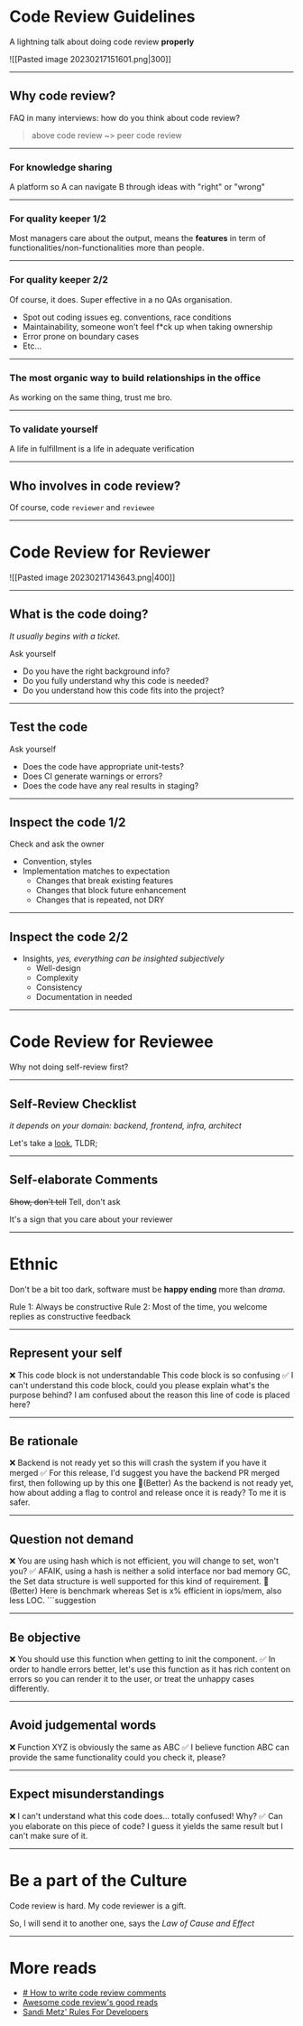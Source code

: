 
# Code Review Guidelines

A lightning talk about doing code review **properly**

![[Pasted image 20230217151601.png|300]]

--- 

## Why code review?
FAQ in many interviews: how do you think about code review?

> above code review ~> peer code review

--- 

### For knowledge sharing

A platform so A can navigate B through ideas with "right" or "wrong"

--- 

### For quality keeper 1/2
Most managers care about the output, means the **features** in term of functionalities/non-functionalities more than people.

--- 

### For quality keeper 2/2

Of course, it does. Super effective in a no QAs organisation.

- Spot out coding issues eg. conventions, race conditions
- Maintainability, someone won't feel f\*ck up when taking ownership
- Error prone on boundary cases
- Etc...

---
### The most organic way to build relationships in the office
As working on the same thing, trust me bro.

---
### To validate yourself
A life in fulfillment is a life in adequate verification

---
## Who involves in code review?

Of course, code `reviewer` and `reviewee`

---

# Code Review for Reviewer

![[Pasted image 20230217143643.png|400]]

---
## What is the code doing?

*It usually begins with a ticket.*

Ask yourself
- Do you have the right background info?
- Do you fully understand why this code is needed?
- Do you understand how this code fits into the project?

---
## Test the code

Ask yourself
- Does the code have appropriate unit-tests?
- Does CI generate warnings or errors?
- Does the code have any real results in staging?

--- 
## Inspect the code 1/2

Check and ask the owner
- Convention, styles
- Implementation matches to expectation
	- Changes that break existing features
	- Changes that block future enhancement
	- Changes that is repeated, not DRY

---
## Inspect the code 2/2

- Insights, *yes, everything can be insighted subjectively*
	- Well-design
	- Complexity
	- Consistency
	- Documentation in needed

--- 

# Code Review for Reviewee
Why not doing self-review first?

--- 

## Self-Review Checklist
*it depends on your domain: backend, frontend, infra, architect*

Let's take a [look](https://employmenthero.atlassian.net/wiki/spaces/DE/pages/2482962686/Self-Review+Checklist), TLDR;

---

## Self-elaborate Comments
<s>Show, don't tell</s>
Tell, don't ask

It's a sign that you care about your reviewer

--- 

# Ethnic
Don't be a bit too dark, software must be **happy ending** more than *drama*.

Rule 1: Always be constructive
Rule 2: Most of the time, you welcome replies as constructive feedback

--- 

## Represent your self
❌
This code block is not understandable
This code block is so confusing
✅
I can't understand this code block, could you please explain what's the purpose behind?
I am confused about the reason this line of code is placed here?

---

## Be rationale
❌
Backend is not ready yet so this will crash the system if you have it merged
✅
For this release, I'd suggest you have the backend PR merged first, then following up by this one
🌟(Better)
As the backend is not ready yet, how about adding a flag to control and release once it is ready? To me it is safer.

---

## Question not demand
❌
You are using hash which is not efficient, you will change to set, won't you?
✅
AFAIK, using a hash is neither a solid interface nor bad memory GC, the Set data structure is well supported for this kind of requirement.
🌟(Better)
Here is benchmark whereas Set is x% efficient in iops/mem, also less LOC. \`\`\`suggestion 

---

## Be objective
❌
You should use this function when getting to init the component.
✅
In order to handle errors better, let's use this function as it has rich content on errors so you can render it to the user, or treat the unhappy cases differently.

--- 

## Avoid judgemental words
❌
Function XYZ is obviously the same as ABC
✅
I believe function ABC can provide the same functionality could you check it, please?

---

## Expect misunderstandings
❌
I can't understand what this code does... totally confused! Why?
✅
Can you elaborate on this piece of code? I guess it yields the same result but I can't make sure of it.

---

# Be a part of the Culture
Code review is hard.
My code reviewer is a gift.

So, I will send it to another one, says the *Law of Cause and Effect*

---

# More reads
- [# How to write code review comments](https://google.github.io/eng-practices/review/reviewer/comments.html)
- [Awesome code review's good reads](https://github.com/joho/awesome-code-review#articles)
- [Sandi Metz' Rules For Developers](https://thoughtbot.com/blog/sandi-metz-rules-for-developers)

<style>
  /* To help export pages line by lines */
  @media print { hr { page-break-after: always; } }
</style>
